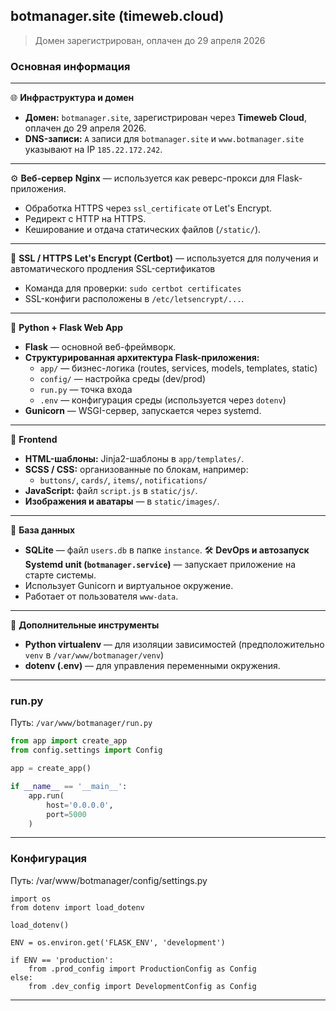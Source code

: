 ## botmanager.site (timeweb.cloud)
> Домен зарегистрирован, оплачен до 29 апреля 2026
### Основная информация
***
🌐 **Инфраструктура и домен**
- **Домен:** `botmanager.site`, зарегистрирован через **Timeweb Cloud**, оплачен до 29 апреля 2026.
- **DNS-записи:**
    `A` записи для `botmanager.site` и `www.botmanager.site` указывают на IP `185.22.172.242`.
***
⚙️ **Веб-сервер**
**Nginx** — используется как реверс-прокси для Flask-приложения.
- Обработка HTTPS через `ssl_certificate` от Let's Encrypt.
- Редирект с HTTP на HTTPS.
- Кеширование и отдача статических файлов (`/static/`).
***
🔐 **SSL / HTTPS**
**Let's Encrypt (Certbot)** — используется для получения и автоматического продления SSL-сертификатов
- Команда для проверки: `sudo certbot certificates`
- SSL-конфиги расположены в `/etc/letsencrypt/...`.
***
🐍 **Python + Flask Web App**
- **Flask** — основной веб-фреймворк.
- **Структурированная архитектура Flask-приложения:**
    - `app/` — бизнес-логика (routes, services, models, templates, static)
    - `config/` — настройка среды (dev/prod)
    - `run.py` — точка входа
    - `.env` — конфигурация среды (используется через `dotenv`)
- **Gunicorn** — WSGI-сервер, запускается через systemd.
***
🧱 **Frontend**
- **HTML-шаблоны:** Jinja2-шаблоны в `app/templates/`.
- **SCSS / CSS:** организованные по блокам, например:
    - `buttons/`, `cards/`, `items/`, `notifications/`
- **JavaScript:** файл `script.js` в `static/js/`.
- **Изображения и аватары** — в `static/images/`.
***
📁 **База данных**
- **SQLite** — файл `users.db` в папке `instance`.
🛠️ **DevOps и автозапуск**
**Systemd unit (`botmanager.service`)** — запускает приложение на старте системы.
- Использует Gunicorn и виртуальное окружение.
- Работает от пользователя `www-data`.
***
🧩 **Дополнительные инструменты**
- **Python virtualenv** — для изоляции зависимостей (предположительно `venv` в `/var/www/botmanager/venv`)
- **dotenv (.env)** — для управления переменными окружения.
***
### run.py
Путь: `/var/www/botmanager/run.py`
```python
from app import create_app
from config.settings import Config

app = create_app()

if __name__ == '__main__':
    app.run(
        host='0.0.0.0',
        port=5000
    )
```
***
### Конфигурация
Путь: /var/www/botmanager/config/settings.py
```
import os
from dotenv import load_dotenv

load_dotenv()

ENV = os.environ.get('FLASK_ENV', 'development')

if ENV == 'production':
    from .prod_config import ProductionConfig as Config
else:
    from .dev_config import DevelopmentConfig as Config
```
***